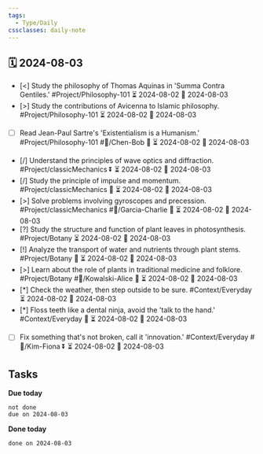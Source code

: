 ```yaml
---
tags:
  - Type/Daily
cssclasses: daily-note
---
```


## 🗓️ 2024-08-03

- [<] Study the philosophy of Thomas Aquinas in 'Summa Contra Gentiles.' #Project/Philosophy-101 ⏳ 2024-08-02 📅 2024-08-03
- [>] Study the contributions of Avicenna to Islamic philosophy. #Project/Philosophy-101 ⏳ 2024-08-02 📅 2024-08-03
- [ ] Read Jean-Paul Sartre's 'Existentialism is a Humanism.' #Project/Philosophy-101 #👤/Chen-Bob 🔼 ⏳ 2024-08-02 📅 2024-08-03
- [/] Understand the principles of wave optics and diffraction. #Project/classicMechanics ⏬ ⏳ 2024-08-02 📅 2024-08-03
- [/] Study the principle of impulse and momentum. #Project/classicMechanics 🔽 ⏳ 2024-08-02 📅 2024-08-03
- [>] Solve problems involving gyroscopes and precession. #Project/classicMechanics #👤/Garcia-Charlie 🔼 ⏳ 2024-08-02 📅 2024-08-03
- [?] Study the structure and function of plant leaves in photosynthesis. #Project/Botany ⏳ 2024-08-02 📅 2024-08-03
- [!] Analyze the transport of water and nutrients through plant stems. #Project/Botany 🔽 ⏳ 2024-08-02 📅 2024-08-03
- [>] Learn about the role of plants in traditional medicine and folklore. #Project/Botany #👤/Kowalski-Alice 🔼 ⏳ 2024-08-02 📅 2024-08-03
- [*] Check the weather, then step outside to be sure. #Context/Everyday ⏳ 2024-08-02 📅 2024-08-03
- [*] Floss teeth like a dental ninja, avoid the 'talk to the hand.' #Context/Everyday 🔼 ⏳ 2024-08-02 📅 2024-08-03
- [ ] Fix something that's not broken, call it 'innovation.' #Context/Everyday #👤/Kim-Fiona ⏬ ⏳ 2024-08-02 📅 2024-08-03

## Tasks

**Due today**

```tasks
not done
due on 2024-08-03
```

**Done today**

```tasks
done on 2024-08-03
```
            